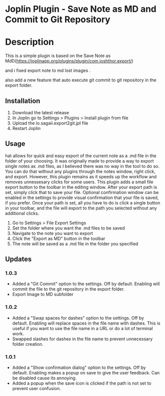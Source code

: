 # Joplin Plugin - Save Note as MD and Commit to Git Repository

# Description
This is a simple plugin is based on the Save Note as MdD(https://joplinapp.org/plugins/plugin/com.joshthor.export/)

and i fixed export note to md lost images . 

also add a new feature that auto execute git commit to git repository in the export folder. 
 
## Installation

1. Download the latest release
2. In Joplin go to Settings > Plugins > Install plugin from file
3. Upload the io.sagaii.export2git.jpl file
4. Restart Joplin

## Usage
hat allows for quick and easy export of the current note as a .md file in the folder of your choosing. It was originally made to provide a way to export single notes as .md files, as I believed there was no way in the tool to do so. You can do that without any plugins through the notes window, right click, and export. However, this plugin remains as it speeds up the workflow and removes unnessesary clicks for some users.
This plugin adds a small file export button to the toolbar in the editing window. 
After your export path is set, simply click that to save your file. Optional confirmation window can be enabled in the settings to provide visual confirmation that your file is saved, if you prefer.
Once your path is set, all you have to do is click a single button in your toolbar, and the file will export to the path you selected without any additional clicks. 


1. Go to Settings > File Export Settings
2. Set the folder where you want the .md files to be saved
3. Navigate to the note you want to export
4. Click the "Export as MD" button in the toolbar
5. The note will be saved as a .md file in the folder you specified

## Updates

### 1.0.3
- Added a "Git Commit" option to the settings. Off by default. Enabling will commit the file to the git repository in the export folder.
- Export Image to MD subfolder 

### 1.0.2
- Added a "Swap spaces for dashes" option to the settings. Off by default. Enabling will replace spaces in the file name with dashes. This is useful if you want to use the file name in a URL or do a lot of terminal work.
- Swapped slashes for dashes in the file name to prevent unnecessary folder creation.
### 1.0.1
- Added a "Show confirmation dialog" option to the settings. Off by default. Enabling makes a popup on save to give the user feedback. Can be disabled cause its annoying.
- Added a popup when the save icon is clicked if the path is not set to prevent user confusion.
